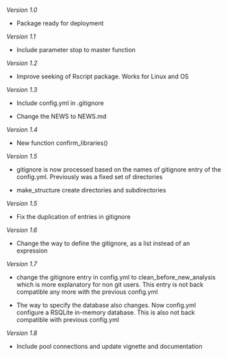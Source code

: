 *Version 1.0*

  - Package ready for deployment

*Version 1.1* 

  - Include parameter stop to master function

*Version 1.2*

  - Improve seeking of Rscript package. Works for Linux and OS
  
*Version 1.3*

  - Include config.yml in .gitignore

  - Change the NEWS to NEWS.md

*Version 1.4*

  - New function confirm_libraries()
  
*Version 1.5*

  - gitignore is now processed based on the names of gitignore entry of
  the config.yml. Previously was a fixed set of directories
  
  - make_structure create directories and subdirectories 
  
*Version 1.5*

  - Fix the duplication of entries in gitignore

*Version 1.6*

  - Change the way to define the gitignore, as a list instead of an expression

*Version 1.7*
  - change the gitignore entry in config.yml to clean_before_new_analysis which
  is more explanatory for non git users.
  This entry is not back compatible any more with the previous config.yml
  
  - The way to specify the database also changes. Now config.yml configure a
  RSQLite in-memory database. This is also not back compatible with previous
  config.yml
  
*Version 1.8*

  - Include pool connections and update vignette and documentation
